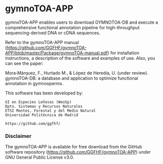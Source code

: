 # gymnoTOA-APP

gymnoTOA-APP enables users to download GYMNOTOA-DB and execute a comprehensive functional annotation pipeline for high-throughput sequencing-derived DNA or cDNA sequences.

Refer to the gymnoTOA-APP manual (https://github.com/GGFHF/gymnoTOA-APP/blob/master/Package/gymnoTOA-manual.pdf)
for installation instructions, a description of the software and examples of use. Also, you can see the paper:

Mora‐Márquez, F., Hurtado M., & López de Heredia, U. (under review).
gymnoTOA-DB: a database and application to optimize functional annotation in gymnosperms.

This software has been developed by:

    GI en Especies Leñosas (WooSp)
    Dpto. Sistemas y Recursos Naturales
    ETSI Montes, Forestal y del Medio Natural
    Universidad Politécnica de Madrid
    
    https://github.com/ggfhf/

### Disclaimer

The gymnoTOA-APP is available for free download from the GitHub software repository
(https://github.com/GGFHF/gymnoTOA-APP) under GNU General Public License v3.0.
